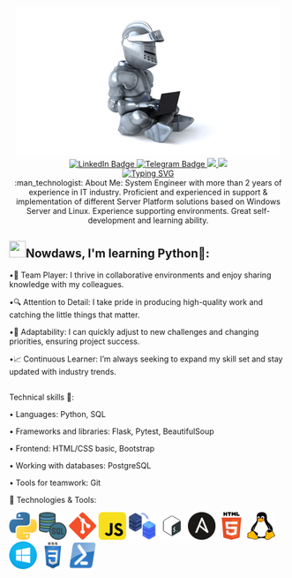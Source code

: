 <div id="header" align="center">
  <img src="https://github.com/sergeikuz/sergeikuz/blob/main/08-55-43-_512.gif"/>
</div>
<div id="badges" align="center">

  
  <a href="https://www.linkedin.com/in/sergei-kuznetsov-901175281/">
    <img src="https://img.shields.io/badge/LinkedIn-blue?style=for-the-badge&logo=linkedin&logoColor=white" alt="LinkedIn Badge"/>
  </a>
 
  <a href="https://t.me/Sergei_kuznetco">
    <img src="https://img.shields.io/badge/Telegram-blue?style=for-the-badge&logo=telegram&logoColor=white" alt="Telegram Badge"/>
  </a>
  
  
  <a href="https://drive.google.com/file/d/1OSnNci-Vj1iH_94au7ZCYI9ITeguECpf/view?usp=sharing">
    <img src="https://img.shields.io/badge/CV.ru-blue?style=for-the-badge"/>
  </a>
  
  <a href="https://drive.google.com/file/d/1PBV4NfBbenBhnLlZR_t6J7Nh9O_pAPUU/view?usp=sharing">
    <img src="https://img.shields.io/badge/CV.eng-blue?style=for-the-badge"/>
  </a>
 
 
</div>
<div id="badges" align="center">
<a href="https://git.io/typing-svg"><img src="https://readme-typing-svg.demolab.com?font=Fira+Code&pause=1000&color=12B5F7&width=435&lines=I+am+a+System+Administrator;" alt="Typing SVG" /></a>
</div>

<div id="badges" align="center">
:man_technologist: About Me:
System Engineer with more than 2 years of experience in IT industry.
Proficient and experienced in support & implementation of different
Server Platform solutions based on Windows Server and Linux.
Experience supporting environments. Great self-development and
learning ability.
</div>


## <img src = "https://cdn-icons-png.flaticon.com/512/6171/6171939.png" width="30" height="30"/>Nowdaws, I'm learning Python👋:

•🤝 Team Player: I thrive in collaborative environments and enjoy sharing knowledge with my colleagues.

•🔍 Attention to Detail: I take pride in producing high-quality work and catching the little things that matter.

•🧠 Adaptability: I can quickly adjust to new challenges and changing priorities, ensuring project success.

•📈 Continuous Learner: I’m always seeking to expand my skill set and stay updated with industry trends.
## 

Technical skills 🚀:

• Languages: Python, SQL

• Frameworks and libraries: Flask, Pytest, BeautifulSoup

• Frontend: HTML/CSS basic, Bootstrap

• Working with databases: PostgreSQL

• Tools for teamwork: Git

:wrench: Technologies & Tools:


<div>
  <a href="https://www.python.org">
    <img src="https://github.com/sergeikuz/sergeikuz/blob/main/pyton.png?raw=true" alt="Postman" width="50" height="50"/></a>
  </a>
  <a href="https://github.com/sergeikuz/sql">
    <img src="https://github.com/sergeikuz/sergeikuz/blob/main/sql.png?raw=true" alt="Postman" width="50" height="50"/></a>
  </a>
  
 <a href="https://github.com/sergeikuz/git">
    <img src="https://github.com/sergeikuz/sergeikuz/blob/main/git.png?raw=true" alt="Postman" width="50" height="50"/></a>
  </a>
  <a href="https://github.com/sergeikuz/javascript">
    <img src="https://github.com/sergeikuz/sergeikuz/blob/main/javascript.png?raw=true" alt="Postman" width="50" height="50"/></a>
  </a>

  <a href="https://github.com/sergeikuz/web_services">
    <img src="https://github.com/sergeikuz/sergeikuz/blob/main/web_services.png?raw=true" alt="Postman" width="50" height="50"/></a>
  </a>
  <a href="https://github.com/sergeikuz/bash">
    <img src="https://github.com/sergeikuz/sergeikuz/blob/main/bash.png?raw=true" alt="Postman" width="50" height="50"/></a>
  </a>
  <a href="https://github.com/sergeikuz/ansible">
    <img src="https://github.com/sergeikuz/sergeikuz/blob/main/ansible.png?raw=true" alt="Postman" width="50" height="50"/></a>
  </a>
  <a href="https://github.com/sergeikuz/html">
    <img src="https://github.com/sergeikuz/sergeikuz/blob/main/html.png?raw=true" alt="Postman" width="50" height="50"/></a>
  </a>
  <a href="https://github.com/sergeikuz/linux">
    <img src="https://github.com/sergeikuz/sergeikuz/blob/main/linux.png?raw=true" alt="Postman" width="50" height="50"/></a>
  </a>
  <a href="https://github.com/sergeikuz/windows">
    <img src="https://github.com/sergeikuz/sergeikuz/blob/main/windows.png?raw=true" alt="Postman" width="50" height="50"/></a>
  </a>
   <a href="https://github.com/sergeikuz/css">
    <img src="https://github.com/sergeikuz/sergeikuz/blob/main/css.png?raw=true" alt="Postman" width="50" height="50"/></a>
  </a>
   <a href="https://github.com/sergeikuz/powershell">
    <img src="https://github.com/sergeikuz/sergeikuz/blob/main/powershell.png?raw=true" alt="Postman" width="50" height="50"/></a>
  </a>
  
</div>
